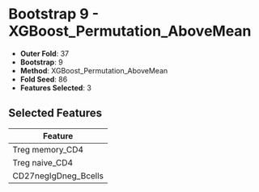 # Bootstrap 9 - XGBoost_Permutation_AboveMean

- **Outer Fold**: 37
- **Bootstrap**: 9
- **Method**: XGBoost_Permutation_AboveMean
- **Fold Seed**: 86
- **Features Selected**: 3

## Selected Features

| Feature |
|---------|
| Treg memory_CD4 |
| Treg naive_CD4 |
| CD27negIgDneg_Bcells |
